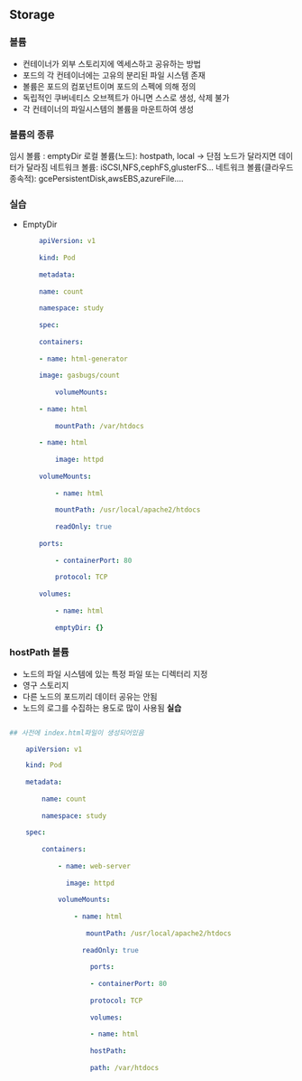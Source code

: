 ## Storage

### 볼륨
- 컨테이너가 외부 스토리지에 엑세스하고 공유하는 방법
- 포드의 각 컨테이너에는 고유의 분리된 파일 시스템 존재
- 볼륨은 포드의 컴포넌트이며 포드의 스펙에 의해 정의
- 독립적인 쿠버네티스 오브젝트가 아니면 스스로 생성, 삭제 불가
- 각 컨테이너의 파일시스템의 볼륨을 마운트하여 생성

### 볼륨의 종류
임시 볼륨 : emptyDir
로컬 볼륨(노드): hostpath, local -> 단점 노드가 달라지면 데이터가 달라짐
네트워크 볼륨: iSCSI,NFS,cephFS,glusterFS...
네트워크 볼륨(클라우드 종속적): gcePersistentDisk,awsEBS,azureFile....

### 실습
- EmptyDir
	```yaml
		apiVersion: v1
		
		kind: Pod
		
		metadata:
		
		name: count
		
		namespace: study
		
		spec:
		
		containers:
		
		- name: html-generator
		
		image: gasbugs/count
		
			volumeMounts:
		
		- name: html
		
			mountPath: /var/htdocs
		
		- name: html
		
			image: httpd
		
		volumeMounts:
		
			- name: html
			
			mountPath: /usr/local/apache2/htdocs
			
			readOnly: true
		
		ports:
		
			- containerPort: 80
			
			protocol: TCP
		
		volumes:
		
			- name: html
			
			emptyDir: {}
	```

### hostPath 볼륨
- 노드의 파일 시스템에 있는 특정 파일 또는 디렉터리 지정
- 영구 스토리지
- 다른 노드의 포드끼리 데이터 공유는 안됨
- 노드의 로그를 수집하는 용도로 많이 사용됨
**실습**
``` yaml

## 사전에 index.html파일이 생성되어있음

	apiVersion: v1

	kind: Pod
	
	metadata:
	
		name: count
	
		namespace: study
	
	spec:
	
		containers:
	
			- name: web-server
	
			  image: httpd
	
			volumeMounts:
	
				- name: html
	
				   mountPath: /usr/local/apache2/htdocs
	
				  readOnly: true
	
					ports:
					
					- containerPort: 80
					
					protocol: TCP
	
					volumes:
					
					- name: html
	
					hostPath:
					
					path: /var/htdocs
	
   
```	

